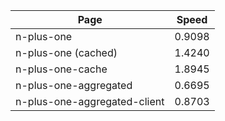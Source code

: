 | Page | Speed |
|------|-------|
|n-plus-one | 0.9098 |
|n-plus-one (cached) | 1.4240 |
|n-plus-one-cache | 1.8945 |
|n-plus-one-aggregated | 0.6695 |
|n-plus-one-aggregated-client | 0.8703 |
